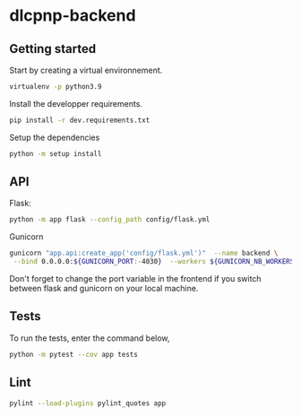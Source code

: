 # dlcpnp-backend

## Getting started

Start by creating a virtual environnement.

```bash
virtualenv -p python3.9
```

Install the developper requirements.

```bash
pip install -r dev.requirements.txt 
```

Setup the dependencies
```bash
python -m setup install
```


## API

Flask:
```bash
python -m app flask --config_path config/flask.yml
```
Gunicorn 
```bash
gunicorn "app.api:create_app('config/flask.yml')"  --name backend \
 --bind 0.0.0.0:${GUNICORN_PORT:-4030}  --workers ${GUNICORN_NB_WORKERS:-1}  --log-level=info  --access-logfile '-'
```
Don't forget to change the port variable in the frontend if you switch between flask and gunicorn on your local machine.


## Tests

To run the tests, enter the command below,

```bash
python -m pytest --cov app tests
```

## Lint

```bash
pylint --load-plugins pylint_quotes app
```

